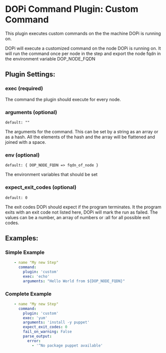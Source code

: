 # DOPi Command Plugin: Custom Command

This plugin executes custom commands on the the machine DOPi is running on.

DOPi will execute a customized command on the node DOPi is running on.
It will run the command once per node in the step and export the node
fqdn in the environment variable DOP_NODE_FQDN

## Plugin Settings:

### exec (required)

The command the plugin should execute for every node.

### arguments (optional)

`default: ""`

The arguments for the command. This can be set by a string as an array or
as a hash. All the elements of the hash and the array will be flattened
and joined with a space.

### env (optional)

`default: { DOP_NODE_FQDN => fqdn_of_node }`

The environment variables that should be set

### expect_exit_codes (optional)

`default: 0`

The exit codes DOPi should expect if the program terminates. It the program
exits with an exit code not listed here, DOPi will mark the run as failed.
The values can be a number, an array of numbers or :all for all possible exit
codes.

## Examples:

### Simple Example

```yaml
    - name "My new Step"
      command:
        plugin: 'custom'
        exec: 'echo'
        arguments: "Hello World from ${DOP_NODE_FQDN}"
```

### Complete Example

```yaml
    - name "My new Step"
      command:
        plugin: 'custom'
        exec: 'yum'
        arguments: 'install -y puppet'
        expect_exit_codes: 0
        fail_on_warning: False
        parse_output:
          error:
            - '^No package puppet available'
```


